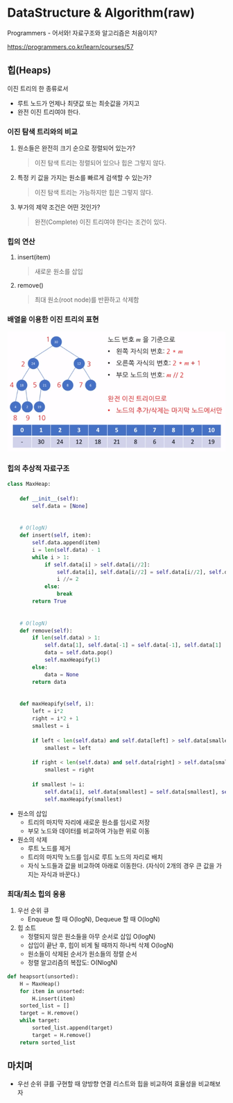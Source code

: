 # DataStructure & Algorithm(raw)

Programmers - 어서와! 자료구조와 알고리즘은 처음이지?

<https://programmers.co.kr/learn/courses/57>



## 힙(Heaps)

이진 트리의 한 종류로서

* 루트 노드가 언제나 최댓값 또는 최솟값을 가지고
* 완전 이진 트리여야 한다.



### 이진 탐색 트리와의 비교

1. 원소들은 완전히 크기 순으로 정렬되어 있는가?

   > 이진 탐색 트리는 정렬되어 있으나 힙은 그렇지 않다.

2. 특정 키 값을 가지는 원소를 빠르게 검색할 수 있는가?

   > 이진 탐색 트리는 가능하지만 힙은 그렇지 않다.

3. 부가의 제약 조건은 어떤 것인가?

   > 완전(Complete) 이진 트리여야 한다는 조건이 있다.



### 힙의 연산

1. insert(item)

   > 새로운 원소를 삽입

2. remove()

   > 최대 원소(root node)를 반환하고 삭제함



### 배열을 이용한 이진 트리의 표현

![Heap](.\assets\Heap.PNG)



### 힙의 추상적 자료구조

```python
class MaxHeap:
    
    def __init__(self):
        self.data = [None]
        
    
    # O(logN)
    def insert(self, item):
        self.data.append(item)
        i = len(self.data) - 1
        while i > 1:
            if self.data[i] > self.data[i//2]:
                self.data[i], self.data[i//2] = self.data[i//2], self.data[i]
                i //= 2
            else: 
                break
        return True
    

    # O(logN)
    def remove(self):
        if len(self.data) > 1:
            self.data[1], self.data[-1] = self.data[-1], self.data[1]
            data = self.data.pop()
            self.maxHeapify(1)
        else:
            data = None
        return data

        
    def maxHeapify(self, i):
        left = i*2
        right = i*2 + 1
        smallest = i
        
        if left < len(self.data) and self.data[left] > self.data[smallest]:
            smallest = left

        if right < len(self.data) and self.data[right] > self.data[smallest]:
            smallest = right

        if smallest != i:
            self.data[i], self.data[smallest] = self.data[smallest], self.data[i]
            self.maxHeapify(smallest)
```

* 원소의 삽입
  * 트리의 마지막 자리에 새로운 원소를 임시로 저장
  * 부모 노드와 데이터를 비교하여 가능한 위로 이동
* 원소의 삭제
  * 루트 노드를 제거
  * 트리의 마지막 노드를 임시로 루트 노드의 자리로 배치
  * 자식 노드들과 값을 비교하여 아래로 이동한다. (자식이 2개의 경우 큰 값을 가지는 자식과 바꾼다.)



### 최대/최소 힙의 응용

1. 우선 순위 큐
   * Enqueue 할 때 O(logN), Dequeue 할 때 O(logN)
2. 힙 소트
   * 정렬되지 않은 원소들을 아무 순서로 삽입 O(logN)
   * 삽입이 끝난 후, 힙이 비게 될 때까지 하나씩 삭제 O(logN)
   * 원소들이 삭제된 순서가 원소들의 정렬 순서
   * 정렬 알고리즘의 복잡도: O(NlogN)

```python
def heapsort(unsorted):
    H = MaxHeap()
    for item in unsorted:
        H.insert(item)
    sorted_list = []
    target = H.remove()
    while target:
        sorted_list.append(target)
        target = H.remove()
    return sorted_list
```



## 마치며

* 우선 순위 큐를 구현할 때 양방향 연결 리스트와 힙을 비교하여 효율성을 비교해보자